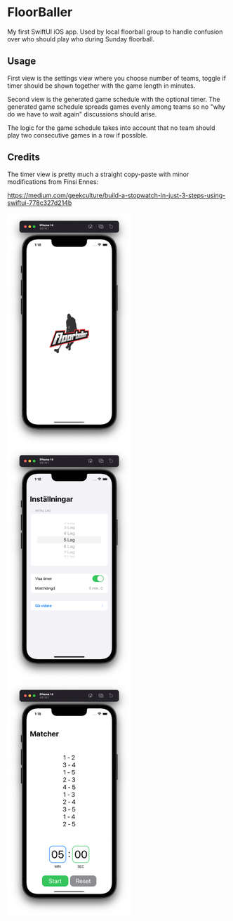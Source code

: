 #  FloorBaller

My first SwiftUI iOS app. Used by local floorball group to handle confusion over who should play who during Sunday floorball.


## Usage

First view is the settings view where you choose number of teams, toggle if timer should be shown together with the game length in minutes.

Second view is the generated game schedule with the optional timer. The generated game schedule spreads games evenly among teams so no "why do we have to wait again" discussions should arise.
  
The logic for the game schedule takes into account that no team should play two consecutive games in a row if possible.  

## Credits

The timer view is pretty much a straight copy-paste with minor modifications from Finsi Ennes:

https://medium.com/geekculture/build-a-stopwatch-in-just-3-steps-using-swiftui-778c327d214b



<p float="left">
<img src="https://github.com/jhummer/jhummer.github.io/blob/main/images/floorballer-splash.png" width="282">

<img src="https://github.com/jhummer/jhummer.github.io/blob/main/images/floorballer-settings.png" width="282">

<img src="https://github.com/jhummer/jhummer.github.io/blob/main/images/floorballer-gamelist.png" width="282">
</p>
